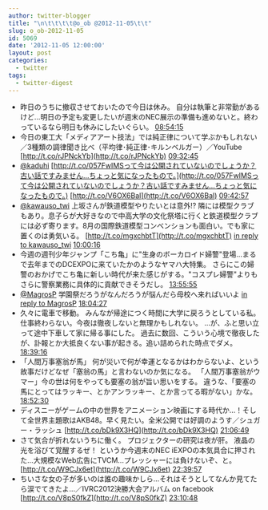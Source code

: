 ```yaml
---
author: twitter-blogger
title: "\n\t\t\t\t@o_ob @2012-11-05\t\t"
slug: o_ob-2012-11-05
id: 5069
date: '2012-11-05 12:00:00'
layout: post
categories:
  - twitter
tags:
  - twitter-digest
---
```


*   昨日のうちに撤収させておいたので今日は休み。 自分は執筆と非常勤があるけど…明日の予定も変更したいが週末のNEC展示の準備も進めないと。終わっているなら明日も休みにしたいぐらい。 [08:54:15](http://twitter.com/o_ob/statuses/265240574641188864)
*   今日の東工大「メディアアート技法」では純正律について学ぶかもしれない／3種類の調律聞き比べ（平均律･純正律･キルンベルガー）／YouTube [http://t.co/rJPNckYb](http://t.co/rJPNckYb) [09:32:45](http://twitter.com/o_ob/statuses/265250262011224066)
*   [@kaduhi](http://twitter.com/kaduhi) [http://t.co/057FwIMSって今は公開されていないのでしょうか？古い話ですみません…ちょっと気になったもので。](http://t.co/057FwIMSって今は公開されていないのでしょうか？古い話ですみません…ちょっと気になったもので。) [http://t.co/V6OX6Bal](http://t.co/V6OX6Bal) [09:42:57](http://twitter.com/o_ob/statuses/265252830972084224)
*   [@kawauso_twi](http://twitter.com/kawauso_twi) 上坂さんが鉄道模型やりたいとは意外!? 隣には模型クラブもあり。息子らが大好きなので中高大学の文化祭塔に行くと鉄道模型クラブには必ず寄ります。8月の国際鉄道模型コンベンションも面白い。でも家に置くのは勇気いる。 [http://t.co/mgxchbtT](http://t.co/mgxchbtT) [in reply to kawauso_twi](http://twitter.com/kawauso_twi/statuses/265128544550674433) [10:00:16](http://twitter.com/o_ob/statuses/265257186509352961)
*   今週の週刊少年ジャンプ「こち亀」に"生身のボーカロイド婦警"登場...まるで去年までのDCEXPOに来ていたかのようなヤマハ大特集。 さらにこの婦警のおかげでこち亀に新しい時代が来た感じがする。"コスプレ婦警"よりもさらに警察業務に具体的に貢献できそうだし。 [13:55:55](http://twitter.com/o_ob/statuses/265316490738290689)
*   [@MagrosP](http://twitter.com/MagrosP) 学園祭だろうがなんだろうが悩んだら母校へ来ればいいよ [in reply to MagrosP](http://twitter.com/MagrosP/statuses/265321951034224640) [18:04:27](http://twitter.com/o_ob/statuses/265379038225383425)
*   久々に電車で移動。 みんなが帰途につく時間に大学に戻ろうとしている私。 仕事終わらない。今夜は徹夜しないと無理かもしれない。 …が、ふと思い立って途中下車して家に帰る事にした。 過去に数回、こういう心境で徹夜したが、訃報とか大抵良くない事が起きる。追い詰められた時点でダメ。 [18:39:16](http://twitter.com/o_ob/statuses/265387800533282816)
*   「人間万事塞翁が馬」 何が災いで何が幸運となるかはわからないよ、という故事だけどなぜ「塞翁の馬」と言わないのか気になる。 「人間万事塞翁がウマー」今の世は何をやっても要塞の翁が旨い思いをする。 違うな、「要塞の馬にとってはラッキー、とかアンラッキー、とか言ってる暇がない」かな。 [18:52:30](http://twitter.com/o_ob/statuses/265391126746382336)
*   ディスニーがゲームの中の世界をアニメーション映画にする時代か…！そして全世界主題歌はAKB48。早く見たい。全米公開では好調のようす／シュガー・ラッシュ [http://t.co/bDk9X3HQ](http://t.co/bDk9X3HQ) [21:06:49](http://twitter.com/o_ob/statuses/265424929120477184)
*   さて気合が折れないうちに働く。 プロジェクターの研究は夜が肝。 液晶の光を浴びて覚醒するぜ！ というか今週末のNEC iEXPOの本気具合に押された...大規模なWeb広告にTVCM...プレッシャーには負けないぞ、と。 [http://t.co/W9CJx6et](http://t.co/W9CJx6et) [22:39:57](http://twitter.com/o_ob/statuses/265448366702477312)
*   ちいさな女の子が多いのは誰の趣味かしら…それはそうとしてなんか見てたら涙でてきたよ…／IVRC2012決勝大会アルバム on facebook [http://t.co/V8pS0fkZ](http://t.co/V8pS0fkZ) [23:10:48](http://twitter.com/o_ob/statuses/265456131525206017)
